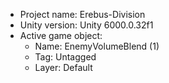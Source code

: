 <!-- UNITY CODE ASSIST INSTRUCTIONS START -->
- Project name: Erebus-Division
- Unity version: Unity 6000.0.32f1
- Active game object:
  - Name: EnemyVolumeBlend (1)
  - Tag: Untagged
  - Layer: Default
<!-- UNITY CODE ASSIST INSTRUCTIONS END -->